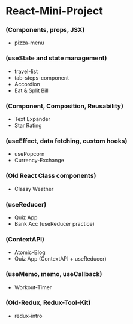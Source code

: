 # React-Mini-Project
### (Components, props, JSX)
- pizza-menu
### (useState and state management)
- travel-list 
- tab-steps-component
- Accordion
- Eat & Split Bill
### (Component, Composition, Reusability)
- Text Expander 
- Star Rating
### (useEffect, data fetching, custom hooks)
- usePopcorn
- Currency-Exchange
### (Old React Class components)
- Classy Weather
### (useReducer)
- Quiz App
- Bank Acc (useReducer practice)
### (ContextAPI)
- Atomic-Blog
- Quiz App (ContextAPI + useReducer)
### (useMemo, memo, useCallback)
- Workout-Timer
### (Old-Redux, Redux-Tool-Kit)
- redux-intro
